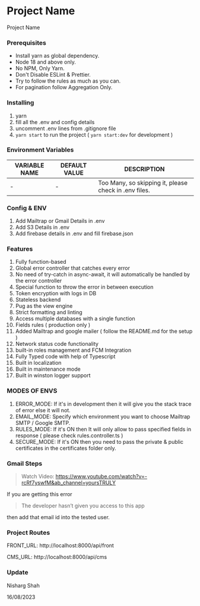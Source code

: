# Project Name

Project Name

### Prerequisites

- Install yarn as global dependency.
- Node 18 and above only.
- No NPM, Only Yarn.
- Don't Disable ESLint & Prettier.
- Try to follow the rules as much as you can.
- For pagination follow Aggregation Only.

### Installing

1. yarn
2. fill all the .env and config details
3. uncomment .env lines from .gitignore file
4. `yarn start` to run the project ( `yarn start:dev` for development )

### Environment Variables

| VARIABLE NAME | DEFAULT VALUE | DESCRIPTION                                           |
|---------------|---------------|-------------------------------------------------------|
| -             | -             | Too Many, so skipping it, please check in .env files. |

### Config & ENV

1. Add Mailtrap or Gmail Details in .env
2. Add S3 Details in .env
3. Add firebase details in .env and fill firebase.json

### Features

1. Fully function-based
2. Global error controller that catches every error
3. No need of try-catch in async-await, it will automatically be handled by the error controller
4. Special function to throw the error in between execution
5. Token encryption with logs in DB
6. Stateless backend
7. Pug as the view engine
8. Strict formatting and linting
9. Access multiple databases with a single function
10. Fields rules ( production only )
11. Added Mailtrap and google mailer ( follow the README.md for the setup )
12. Network status code functionality
13. built-in roles management and FCM Integration
14. Fully Typed code with help of Typescript
15. Built in localization
16. Built in maintenance mode
17. Built in winston logger support

### MODES OF ENVS

1. ERROR_MODE: If it's in development then it will give you the stack trace of error else it will not.
2. EMAIL_MODE: Specify which environment you want to choose Mailtrap SMTP / Google SMTP.
3. RULES_MODE: If it's ON then It will only allow to pass specified fields in response ( please check rules.controller.ts )
4. SECURE_MODE: If it's ON then you need to pass the private & public certificates in the certificates folder only.

### Gmail Steps

> Watch Video: https://www.youtube.com/watch?v=-rcRf7yswfM&ab_channel=yoursTRULY

If you are getting this error

> The developer hasn’t given you access to this app

then add that email id into the tested user.

### Project Routes

FRONT_URL: http://localhost:8000/api/front

CMS_URL: http://localhost:8000/api/cms

### Update

Nisharg Shah

16/08/2023

